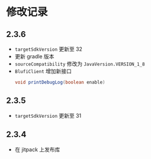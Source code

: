 # 修改记录

## 2.3.6
- `targetSdkVersion` 更新至 32
- 更新 gradle 版本
- `sourceCompatibility` 修改为 `JavaVersion.VERSION_1_8`
- `BlufiClient` 增加新接口
  ```java
  void printDebugLog(boolean enable)
  ```

## 2.3.5
- `targetSdkVersion` 更新至 31

## 2.3.4
- 在 jitpack 上发布库